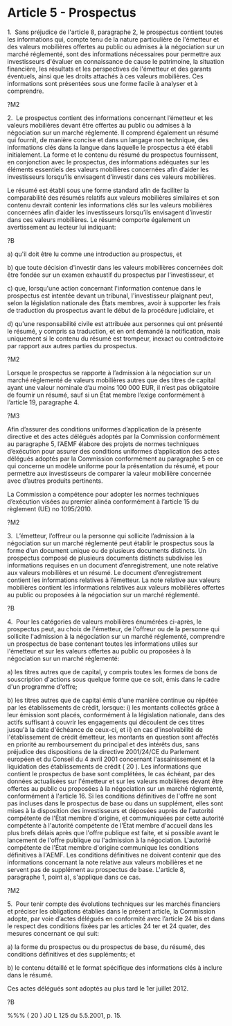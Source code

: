 # Article 5 - Prospectus


1.  Sans préjudice de l'article 8, paragraphe 2, le prospectus contient toutes les informations qui, compte tenu de la nature particulière de l'émetteur et des valeurs mobilières offertes au public ou admises à la négociation sur un marché réglementé, sont des informations nécessaires pour permettre aux investisseurs d'évaluer en connaissance de cause le patrimoine, la situation financière, les résultats et les perspectives de l'émetteur et des garants éventuels, ainsi que les droits attachés à ces valeurs mobilières. Ces informations sont présentées sous une forme facile à analyser et à comprendre.

?M2

2.  Le prospectus contient des informations concernant l’émetteur et les valeurs mobilières devant être offertes au public ou admises à la négociation sur un marché réglementé. Il comprend également un résumé qui fournit, de manière concise et dans un langage non technique, des informations clés dans la langue dans laquelle le prospectus a été établi initialement. La forme et le contenu du résumé du prospectus fournissent, en conjonction avec le prospectus, des informations adéquates sur les éléments essentiels des valeurs mobilières concernées afin d’aider les investisseurs lorsqu’ils envisagent d’investir dans ces valeurs mobilières.

Le résumé est établi sous une forme standard afin de faciliter la comparabilité des résumés relatifs aux valeurs mobilières similaires et son contenu devrait contenir les informations clés sur les valeurs mobilières concernées afin d’aider les investisseurs lorsqu’ils envisagent d’investir dans ces valeurs mobilières. Le résumé comporte également un avertissement au lecteur lui indiquant:

?B

a) qu'il doit être lu comme une introduction au prospectus, et

b) que toute décision d'investir dans les valeurs mobilières concernées doit être fondée sur un examen exhaustif du prospectus par l'investisseur, et

c) que, lorsqu'une action concernant l'information contenue dans le prospectus est intentée devant un tribunal, l'investisseur plaignant peut, selon la législation nationale des États membres, avoir à supporter les frais de traduction du prospectus avant le début de la procédure judiciaire, et

d) qu'une responsabilité civile est attribuée aux personnes qui ont présenté le résumé, y compris sa traduction, et en ont demandé la notification, mais uniquement si le contenu du résumé est trompeur, inexact ou contradictoire par rapport aux autres parties du prospectus.

?M2

Lorsque le prospectus se rapporte à l’admission à la négociation sur un marché réglementé de valeurs mobilières autres que des titres de capital ayant une valeur nominale d’au moins 100 000 EUR, il n’est pas obligatoire de fournir un résumé, sauf si un État membre l’exige conformément à l’article 19, paragraphe 4.

?M3

Afin d’assurer des conditions uniformes d’application de la présente directive et des actes délégués adoptés par la Commission conformément au paragraphe 5, l’AEMF élabore des projets de normes techniques d’exécution pour assurer des conditions uniformes d’application des actes délégués adoptés par la Commission conformément au paragraphe 5 en ce qui concerne un modèle uniforme pour la présentation du résumé, et pour permettre aux investisseurs de comparer la valeur mobilière concernée avec d’autres produits pertinents.

La Commission a compétence pour adopter les normes techniques d’exécution visées au premier alinéa conformément à l’article 15 du règlement (UE) no 1095/2010.

?M2

3.  L’émetteur, l’offreur ou la personne qui sollicite l’admission à la négociation sur un marché réglementé peut établir le prospectus sous la forme d’un document unique ou de plusieurs documents distincts. Un prospectus composé de plusieurs documents distincts subdivise les informations requises en un document d’enregistrement, une note relative aux valeurs mobilières et un résumé. Le document d’enregistrement contient les informations relatives à l’émetteur. La note relative aux valeurs mobilières contient les informations relatives aux valeurs mobilières offertes au public ou proposées à la négociation sur un marché réglementé.

?B

4.  Pour les catégories de valeurs mobilières énumérées ci-après, le prospectus peut, au choix de l'émetteur, de l'offreur ou de la personne qui sollicite l'admission à la négociation sur un marché réglementé, comprendre un prospectus de base contenant toutes les informations utiles sur l'émetteur et sur les valeurs offertes au public ou proposées à la négociation sur un marché réglementé:

a) les titres autres que de capital, y compris toutes les formes de bons de souscription d'actions sous quelque forme que ce soit, émis dans le cadre d'un programme d'offre;

b) les titres autres que de capital émis d'une manière continue ou répétée par les établissements de crédit, lorsque: i) les montants collectés grâce à leur émission sont placés, conformément à la législation nationale, dans des actifs suffisant à couvrir les engagements qui découlent de ces titres jusqu'à la date d'échéance de ceux-ci, et ii) en cas d'insolvabilité de l'établissement de crédit émetteur, les montants en question sont affectés en priorité au remboursement du principal et des intérêts dus, sans préjudice des dispositions de la directive 2001/24/CE du Parlement européen et du Conseil du 4 avril 2001 concernant l'assainissement et la liquidation des établissements de crédit ( 20 ). Les informations que contient le prospectus de base sont complétées, le cas échéant, par des données actualisées sur l'émetteur et sur les valeurs mobilières devant être offertes au public ou proposées à la négociation sur un marché réglementé, conformément à l'article 16. Si les conditions définitives de l'offre ne sont pas incluses dans le prospectus de base ou dans un supplément, elles sont mises à la disposition des investisseurs et déposées auprès de l'autorité compétente de l'État membre d'origine, et communiquées par cette autorité compétente à l'autorité compétente de l'État membre d'accueil dans les plus brefs délais après que l'offre publique est faite, et si possible avant le lancement de l'offre publique ou l'admission à la négociation. L'autorité compétente de l'État membre d'origine communique les conditions définitives à l'AEMF. Les conditions définitives ne doivent contenir que des informations concernant la note relative aux valeurs mobilières et ne servent pas de supplément au prospectus de base. L'article 8, paragraphe 1, point a), s'applique dans ce cas.

?M2

5.  Pour tenir compte des évolutions techniques sur les marchés financiers et préciser les obligations établies dans le présent article, la Commission adopte, par voie d’actes délégués en conformité avec l’article 24 bis et dans le respect des conditions fixées par les articles 24 ter et 24 quater, des mesures concernant ce qui suit:

a) la forme du prospectus ou du prospectus de base, du résumé, des conditions définitives et des suppléments; et

b) le contenu détaillé et le format spécifique des informations clés à inclure dans le résumé.

Ces actes délégués sont adoptés au plus tard le 1er juillet 2012.

?B

%%% ( 20 ) JO L 125 du 5.5.2001, p. 15.
